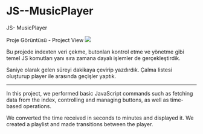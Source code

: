 # JS--MusicPlayer
JS- MusicPlayer

Proje Görüntüsü - Project View
<img src="music.gif"/>

Bu projede indexten veri çekme, butonları kontrol etme ve yönetme gibi temel JS komutları yanı sıra zamana dayalı işlemler de gerçekleştirdik.

Saniye olarak gelen süreyi dakikaya çevirip yazdırdık. Çalma listesi oluşturup player ile arasında geçişler yaptık.

--------- --------- ---------

In this project, we performed basic JavaScript commands such as fetching data from the index, controlling and managing buttons, as well as time-based operations.

We converted the time received in seconds to minutes and displayed it. We created a playlist and made transitions between the player.



